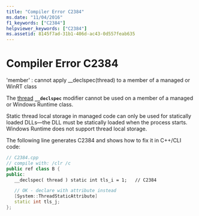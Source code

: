 ```yaml
---
title: "Compiler Error C2384"
ms.date: "11/04/2016"
f1_keywords: ["C2384"]
helpviewer_keywords: ["C2384"]
ms.assetid: 8145f7ad-31b1-406d-ac43-0d557feab635
---
```

# Compiler Error C2384

'member' : cannot apply __declspec(thread) to a member of a managed or WinRT class

The [thread](../../cpp/thread.md) **`__declspec`** modifier cannot be used on a member of a managed or Windows Runtime class.

Static thread local storage in managed code can only be used for statically loaded DLLs—the DLL must be statically loaded when the process starts. Windows Runtime does not support thread local storage.

The following line generates C2384 and shows how to fix it in C++/CLI code:

```cpp
// C2384.cpp
// compile with: /clr /c
public ref class B {
public:
   __declspec( thread ) static int tls_i = 1;   // C2384

   // OK - declare with attribute instead
   [System::ThreadStaticAttribute]
   static int tls_j;
};
```
